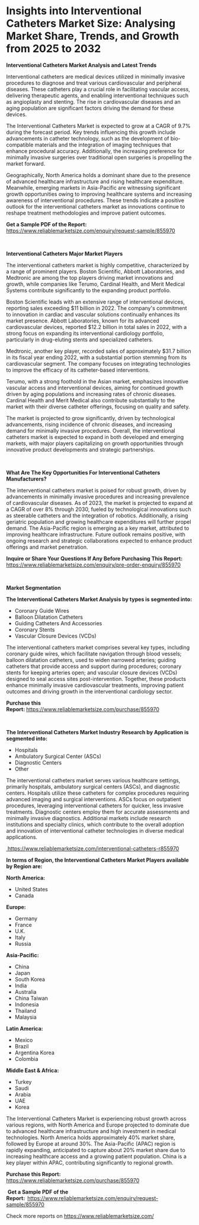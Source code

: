 <p><h1>Insights into Interventional Catheters Market Size: Analysing Market Share, Trends, and Growth from 2025 to 2032</h1></p><p><strong>Interventional Catheters Market Analysis and Latest Trends</strong></p>
<p><p>Interventional catheters are medical devices utilized in minimally invasive procedures to diagnose and treat various cardiovascular and peripheral diseases. These catheters play a crucial role in facilitating vascular access, delivering therapeutic agents, and enabling interventional techniques such as angioplasty and stenting. The rise in cardiovascular diseases and an aging population are significant factors driving the demand for these devices.</p><p>The Interventional Catheters Market is expected to grow at a CAGR of 9.7% during the forecast period. Key trends influencing this growth include advancements in catheter technology, such as the development of bio-compatible materials and the integration of imaging techniques that enhance procedural accuracy. Additionally, the increasing preference for minimally invasive surgeries over traditional open surgeries is propelling the market forward. </p><p>Geographically, North America holds a dominant share due to the presence of advanced healthcare infrastructure and rising healthcare expenditure. Meanwhile, emerging markets in Asia-Pacific are witnessing significant growth opportunities owing to improving healthcare systems and increasing awareness of interventional procedures. These trends indicate a positive outlook for the interventional catheters market as innovations continue to reshape treatment methodologies and improve patient outcomes.</p></p>
<p><strong>Get a Sample PDF of the Report:&nbsp;</strong> <a href="https://www.reliablemarketsize.com/enquiry/request-sample/855970?utm_campaign=2593&utm_medium=2&utm_source=Github&utm_content=ia&utm_term=08032025&utm_id=interventional-catheters">https://www.reliablemarketsize.com/enquiry/request-sample/855970</a></p>
<p>&nbsp;</p>
<p><strong>Interventional Catheters Major Market Players</strong></p>
<p><p>The interventional catheters market is highly competitive, characterized by a range of prominent players. Boston Scientific, Abbott Laboratories, and Medtronic are among the top players driving market innovations and growth, while companies like Terumo, Cardinal Health, and Merit Medical Systems contribute significantly to the expanding product portfolio.</p><p>Boston Scientific leads with an extensive range of interventional devices, reporting sales exceeding $11 billion in 2022. The company's commitment to innovation in cardiac and vascular solutions continually enhances its market presence. Abbott Laboratories, known for its advanced cardiovascular devices, reported $12.2 billion in total sales in 2022, with a strong focus on expanding its interventional cardiology portfolio, particularly in drug-eluting stents and specialized catheters.</p><p>Medtronic, another key player, recorded sales of approximately $31.7 billion in its fiscal year ending 2022, with a substantial portion stemming from its cardiovascular segment. The company focuses on integrating technologies to improve the efficacy of its catheter-based interventions.</p><p>Terumo, with a strong foothold in the Asian market, emphasizes innovative vascular access and interventional devices, aiming for continued growth driven by aging populations and increasing rates of chronic diseases. Cardinal Health and Merit Medical also contribute substantially to the market with their diverse catheter offerings, focusing on quality and safety.</p><p>The market is projected to grow significantly, driven by technological advancements, rising incidence of chronic diseases, and increasing demand for minimally invasive procedures. Overall, the interventional catheters market is expected to expand in both developed and emerging markets, with major players capitalizing on growth opportunities through innovative product developments and strategic partnerships.</p></p>
<p>&nbsp;</p>
<p><strong>What Are The Key Opportunities For Interventional Catheters Manufacturers?</strong></p>
<p><p>The interventional catheters market is poised for robust growth, driven by advancements in minimally invasive procedures and increasing prevalence of cardiovascular diseases. As of 2023, the market is projected to expand at a CAGR of over 8% through 2030, fueled by technological innovations such as steerable catheters and the integration of robotics. Additionally, a rising geriatric population and growing healthcare expenditures will further propel demand. The Asia-Pacific region is emerging as a key market, attributed to improving healthcare infrastructure. Future outlook remains positive, with ongoing research and strategic collaborations expected to enhance product offerings and market penetration.</p></p>
<p><strong>Inquire or Share Your Questions If Any Before Purchasing This Report:</strong> <a href="https://www.reliablemarketsize.com/enquiry/pre-order-enquiry/855970?utm_campaign=2593&utm_medium=2&utm_source=Github&utm_content=ia&utm_term=08032025&utm_id=interventional-catheters">https://www.reliablemarketsize.com/enquiry/pre-order-enquiry/855970</a></p>
<p>&nbsp;</p>
<p><strong>Market Segmentation</strong></p>
<p><strong>The Interventional Catheters Market Analysis by types is segmented into:</strong></p>
<p><ul><li>Coronary Guide Wires</li><li>Balloon Dilatation Catheters</li><li>Guiding Catheters And Accessories</li><li>Coronary Stents</li><li>Vascular Closure Devices (VCDs)</li></ul></p>
<p><p>The interventional catheters market comprises several key types, including coronary guide wires, which facilitate navigation through blood vessels; balloon dilatation catheters, used to widen narrowed arteries; guiding catheters that provide access and support during procedures; coronary stents for keeping arteries open; and vascular closure devices (VCDs) designed to seal access sites post-intervention. Together, these products enhance minimally invasive cardiovascular treatments, improving patient outcomes and driving growth in the interventional cardiology sector.</p></p>
<p><strong>Purchase this Report:&nbsp;</strong><a href="https://www.reliablemarketsize.com/purchase/855970?utm_campaign=2593&utm_medium=2&utm_source=Github&utm_content=ia&utm_term=08032025&utm_id=interventional-catheters">https://www.reliablemarketsize.com/purchase/855970</a></p>
<p>&nbsp;</p>
<p><strong>The Interventional Catheters Market Industry Research by Application is segmented into:</strong></p>
<p><ul><li>Hospitals</li><li>Ambulatory Surgical Center (ASCs)</li><li>Diagnostic Centers</li><li>Other</li></ul></p>
<p><p>The interventional catheters market serves various healthcare settings, primarily hospitals, ambulatory surgical centers (ASCs), and diagnostic centers. Hospitals utilize these catheters for complex procedures requiring advanced imaging and surgical interventions. ASCs focus on outpatient procedures, leveraging interventional catheters for quicker, less invasive treatments. Diagnostic centers employ them for accurate assessments and minimally invasive diagnostics. Additional markets include research institutions and specialty clinics, which contribute to the overall adoption and innovation of interventional catheter technologies in diverse medical applications.</p></p>
<p><a href="https://www.reliablemarketsize.com/interventional-catheters-r855970?utm_campaign=2593&utm_medium=2&utm_source=Github&utm_content=ia&utm_term=08032025&utm_id=interventional-catheters">&nbsp;https://www.reliablemarketsize.com/interventional-catheters-r855970</a></p>
<p><strong>In terms of Region, the Interventional Catheters Market Players available by Region are:</strong></p>
<p>
    <p> <strong> North America: </strong>
        <ul>
            <li>United States</li>
            <li>Canada</li>
        </ul>
        </p> 
    <p> <strong> Europe: </strong>
        <ul>
            <li>Germany</li>
            <li>France</li>
            <li>U.K.</li>
            <li>Italy</li>
            <li>Russia</li>
        </ul>
        </p> 
    <p> <strong> Asia-Pacific: </strong>
        <ul>
            <li>China</li>
            <li>Japan</li>
            <li>South Korea</li>
            <li>India</li>
            <li>Australia</li>
            <li>China Taiwan</li>
            <li>Indonesia</li>
            <li>Thailand</li>
            <li>Malaysia</li>
        </ul>
        </p> 
    <p> <strong> Latin America: </strong>
        <ul>
            <li>Mexico</li>
            <li>Brazil</li>
            <li>Argentina Korea</li>
            <li>Colombia</li>
        </ul>
        </p> 
    <p> <strong> Middle East & Africa: </strong>
        <ul>
            <li>Turkey</li>
            <li>Saudi</li>
            <li>Arabia</li>
            <li>UAE</li>
            <li>Korea</li>
        </ul>
    </p>
    </p>
<p><p>The Interventional Catheters Market is experiencing robust growth across various regions, with North America and Europe projected to dominate due to advanced healthcare infrastructure and high investment in medical technologies. North America holds approximately 40% market share, followed by Europe at around 30%. The Asia-Pacific (APAC) region is rapidly expanding, anticipated to capture about 20% market share due to increasing healthcare access and a growing patient population. China is a key player within APAC, contributing significantly to regional growth.</p></p>
<p><strong>Purchase this Report: </strong><a href="https://www.reliablemarketsize.com/purchase/855970?utm_campaign=2593&utm_medium=2&utm_source=Github&utm_content=ia&utm_term=08032025&utm_id=interventional-catheters">https://www.reliablemarketsize.com/purchase/855970</a></p>
<p>&nbsp;<strong>Get a Sample PDF of the Report:&nbsp;&nbsp;</strong><a href="https://www.reliablemarketsize.com/enquiry/request-sample/855970?utm_campaign=2593&utm_medium=2&utm_source=Github&utm_content=ia&utm_term=08032025&utm_id=interventional-catheters">https://www.reliablemarketsize.com/enquiry/request-sample/855970</a></p>
<p><strong></strong></p>
<p>Check more reports on <a href="https://www.reliablemarketsize.com/?utm_campaign=2593&utm_medium=2&utm_source=Github&utm_content=ia&utm_term=08032025&utm_id=interventional-catheters">https://www.reliablemarketsize.com/</a></p>